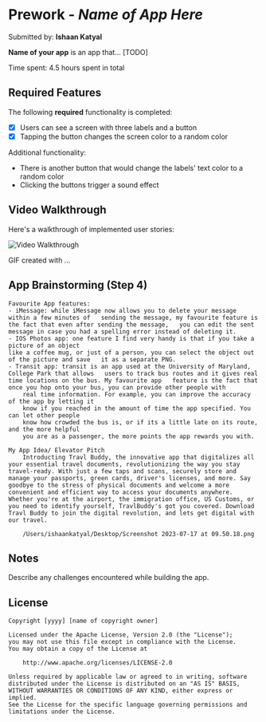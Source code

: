 # Prework - *Name of App Here*

Submitted by: **Ishaan Katyal**

**Name of your app** is an app that... [TODO] 

Time spent: 4.5 hours spent in total

## Required Features

The following **required** functionality is completed:

- [x] Users can see a screen with three labels and a button
- [x] Tapping the button changes the screen color to a random color

Additional functionality:
- There is another button that would change the labels' text color to a random color
- Clicking the buttons trigger a sound effect
 
## Video Walkthrough

Here's a walkthrough of implemented user stories:

<img src='http://i.imgur.com/link/to/your/gif/file.gif' title='Video Walkthrough' width='' alt='Video Walkthrough' />

<!-- Replace this with whatever GIF tool you used! -->
GIF created with ...  
<!-- Recommended tools:
[Kap](https://getkap.co/) for macOS
[ScreenToGif](https://www.screentogif.com/) for Windows
[peek](https://github.com/phw/peek) for Linux. -->

## App Brainstorming (Step 4)
    Favourite App features:
    - iMessage: while iMessage now allows you to delete your message within a few minutes of   sending the message, my favourite feature is the fact that even after sending the message,   you can edit the sent message in case you had a spelling error instead of deleting it. 
    - IOS Photos app: one feature I find very handy is that if you take a picture of an object   
    like a coffee mug, or just of a person, you can select the object out of the picture and save   it as a separate PNG. 
    - Transit app: transit is an app used at the University of Maryland, College Park that allows   users to track bus routes and it gives real time locations on the bus. My favourite app   feature is the fact that once you hop onto your bus, you can provide other people with   
        real time information. For example, you can improve the accuracy of the app by letting it   
        know if you reached in the amount of time the app specified. You can let other people   
        know how crowded the bus is, or if its a little late on its route, and the more helpful   
        you are as a passenger, the more points the app rewards you with. 
    
    My App Idea/ Elevator Pitch
        Introducting Travl Buddy, the innovative app that digitalizes all your essential travel documents, revolutionizing the way you stay travel-ready. With just a few taps and scans, securely store and manage your passports, green cards, driver's licenses, and more. Say goodbye to the stress of physical documents and welcome a more convenient and efficient way to access your documents anywhere. Whether you're at the airport, the immigration office, US Customs, or you need to identify yourself, TravlBuddy's got you covered. Download Travl Buddy to join the digital revolution, and lets get digital with our travel. 
    
        /Users/ishaankatyal/Desktop/Screenshot 2023-07-17 at 09.50.18.png
## Notes

Describe any challenges encountered while building the app.

## License

    Copyright [yyyy] [name of copyright owner]

    Licensed under the Apache License, Version 2.0 (the "License");
    you may not use this file except in compliance with the License.
    You may obtain a copy of the License at

        http://www.apache.org/licenses/LICENSE-2.0

    Unless required by applicable law or agreed to in writing, software
    distributed under the License is distributed on an "AS IS" BASIS,
    WITHOUT WARRANTIES OR CONDITIONS OF ANY KIND, either express or implied.
    See the License for the specific language governing permissions and
    limitations under the License.
